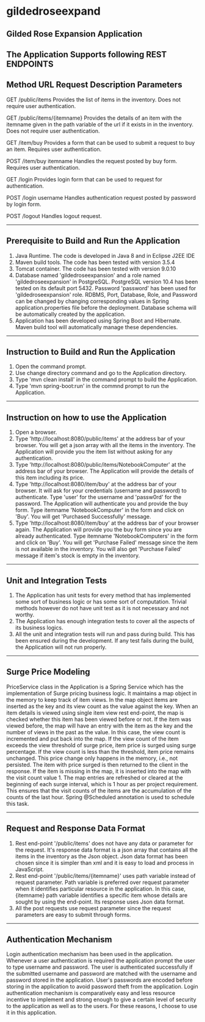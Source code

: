 
# gildedroseexpand

Gilded Rose Expansion Application
------------------------------------------------------------------------------------------------------

The Application Supports following REST ENDPOINTS
------------------------------------------------------------------------------------------------------
Method   URL                       Request         Description
                                   Parameters      
------------------------------------------------------------------------------------------------------
GET      /public/items                             Provides the list of items in the inventory.
                                                   Does not require user authentication.

GET      /public/items/{itemname}                  Provides the details of an item with the itemname
                                                   given in the path variable of the url if it
                                                   exists in in the inventory.
                                                   Does not require user authentication.

GET      /item/buy                                 Provides a form that can be used to submit a
                                                   request to buy an item.
                                                   Requires user authentication.

POST     /item/buy                 itemname        Handles the request posted by buy form.
                                                   Requires user authentication.

GET      /login                                    Provides login form that can be used
                                                   to request for authentication.

POST     /login                    username        Handles authentication request posted by
                                   password        by login form.

POST     /logout                                   Handles logout request.

----------------------------------------------------------------------------------------------------

Prerequisite to Build and Run the Application
----------------------------------------------------------------------------------------------------
1.  Java Runtime. The code is developed in Java 8 and in Eclipse J2EE IDE
2.  Maven build tools. The code has been tested with version 3.5.4
3.  Tomcat container. The code has been tested with version 9.0.10
4.  Database named 'gildedroseexpansion' and a role named 'gildedroseexpansion' in PostgreSQL.
    PostgreSQL version 10.4 has been tested on its default port 5432.
    Password 'password' has been used for 'gildedroseexpansion' role.
    RDBMS, Port, Database, Role, and Password can be changed by changing corresponding
    values in Spring application.properties file before the deployment.
    Database schema will be automatically created by the application.
5.  Application has been developed using Spring Boot and Hibernate. Maven build
    tool will automatically manage these dependencies.

---------------------------------------------------------------------------------------------------
Instruction to Build and Run the Application
---------------------------------------------------------------------------------------------------
1.  Open the command prompt.
2.  Use change directory command and go to the Application directory.
3.  Type 'mvn clean install' in the command prompt to build the Application.
4.  Type 'mvn spring-boot:run' in the commnd prompt to run the Application.

---------------------------------------------------------------------------------------------------
Instruction on how to use the Application
---------------------------------------------------------------------------------------------------
1.  Open a browser.
2.  Type 'http://localhost:8080/public/items' at the address bar of your browser.
    You will get a json array with all the items in the inventory. The Application
    will provide you the item list without asking for any authentication.
3.  Type 'http://localhost:8080/public/items/NotebookComputer' at the address bar of your
    browser. The Application will provide the details of this item including its price.
4.  Type 'http://localhost:8080/item/buy' at the address bar of your browser. It will ask
    for your credentials (username and password) to authenticate. Type 'user' for the
    username and 'passw0rd' for the password. The Application will authenticate you
    and provide the buy form. Type itemname 'NotebookComputer' in the form and click on
    'Buy'. You will get 'Purchased Successfully' message.
5.  Type 'http://localhost:8080/item/buy' at the address bar of your browser again.
    The Application will provide you the buy form since you are already authenticated.
    Type itemname 'NotebookComputers' in the form and click on 'Buy'.
    You will get 'Purchase Failed' message since the item is not available in the inventory.
    You will also get 'Purchase Failed' message if item's stock is empty in the inventory.

-------------------------------------------------------------------------------------------------
Unit and Integration Tests
-------------------------------------------------------------------------------------------------
1.  The Application has unit tests for every method that has implemented some sort of business
    logic or has some sort of computation.
    Trivial methods however do not have unit test as it is not necessary and not worthy.
2.  The Application has enough integration tests to cover all the aspects of its business logics.
3.  All the unit and integration tests will run and pass during build. This has been ensured
    during the development. If any test fails during the build, the Application will not run
    properly.


------------------------------------------------------------------------------------------------
Surge Price Modeling
------------------------------------------------------------------------------------------------
PriceService class in the Application is a Spring Service which has the implementation of Surge
pricing business logic. It maintains a map object in the memory to keep track of item views.
In the map object items are inserted as the key and its view count as the value against the key.
When an item details is viewed using single item view rest end-point, the map is checked whether
this item has been viewed before or not. If the item was viewed before, the map will have an entry
with the item as the key and the number of views in the past as the value. In this case, the
view count is incremented and put back into the map. If the view count of the item exceeds the
view threshold of surge price, item price is surged using surge percentage. If the view count is
less than the threshold, item price remains unchanged. This price change only happens in the
memory, i.e., not persisted. The item with price surged is then returned to the client in the
response. If the item is missing in the map, it is inserted into the map with the visit count
value 1. The map entries are refreshed or cleared at the beginning of each surge interval, which
is 1 hour as per project requirement. This ensures that the visit counts of the items are the
accumulation of the counts of the last hour. Spring @Scheduled annotation is used to schedule
this task.  


------------------------------------------------------------------------------------------------
Request and Response Data Format
------------------------------------------------------------------------------------------------
1.  Rest end-point '/public/items' does not have any data or parameter for the request.
    It's response data format is a json array that contains all the items in the inventory
    as the Json object. Json data format has been chosen since it is simpler than xml and it
    is easy to load and process in JavaScript.
2.  Rest end-point '/public/items/{itemname}' uses path variable instead of request parameter.
    Path variable is preferred over request parameter when it identifies particular resource
    in the application. In this case, {itemname} path variable identifies a specific item
    whose details are sought by using the end-point. Its response uses Json data format.
3.  All the post requests use request parameter since the request parameters are easy to submit
    through forms.


------------------------------------------------------------------------------------------------
Authentication Mechanism
------------------------------------------------------------------------------------------------
Login authentication mechanism has been used in the application. Whenever a user authentication
is required the application prompt the user to type username and password. The user is
authenticated successfully if the submitted username and password are matched with the username
and password stored in the application. User's passwords are encoded before storing in the
application to avoid password theft from the application. Login authentication mechanism is
comparatively easy and less resource incentive to implement and strong enough to give a certain
level of security to the application as well as to the users. For these reasons, I choose to use
it in this application.    
